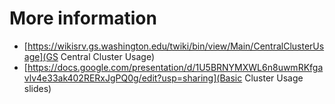 # More information

* [https://wikisrv.gs.washington.edu/twiki/bin/view/Main/CentralClusterUsage](GS Central Cluster Usage)
* [https://docs.google.com/presentation/d/1U5BRNYMXWL6n8uwmRKfgavlv4e33ak402RERxJgPQ0g/edit?usp=sharing](Basic Cluster Usage slides)
